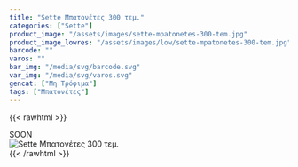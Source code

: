 ```yaml
---
title: "Sette Μπατονέτες 300 τεμ."
categories: ["Sette"]
product_image: "/assets/images/sette-mpatonetes-300-tem.jpg"
product_image_lowres: "/assets/images/low/sette-mpatonetes-300-tem.jpg"
barcode: ""
varos: ""
bar_img: "/media/svg/barcode.svg"
var_img: "/media/svg/varos.svg"
gencat: ["Μη Τρόφιμα"]
tags: ["Μπατονέτες"]
---
```

{{< rawhtml >}}

<div class="sload428"><div class="product">SOON<br><div class="pimg"><img alt="Sette Μπατονέτες 300 τεμ." title="Sette Μπατονέτες 300 τεμ." src="/assets/images/sette-mpatonetes-300-tem.jpg"></div></div></div>
{{< /rawhtml >}}


